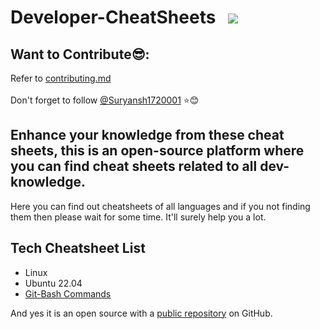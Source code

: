 # Developer-CheatSheets  &nbsp;    ![](https://img.shields.io/badge/-Hacktoberfest_2022-darkred?style=flat&logo=Hacktoberfest&logoColor=white)&nbsp;

## Want to Contribute😎:
Refer to <a href="CONTRIBUTING.md">contributing.md</a><br><br>
Don't forget to follow [@Suryansh1720001](https://github.com/Suryansh1720001) ⭐😊



## Enhance your knowledge from these cheat sheets, this is an open-source platform where you can find cheat sheets related to all dev-knowledge.

Here you can find out cheatsheets of all languages and if you not finding them then please wait for some time. It'll surely help you a lot.





## Tech Cheatsheet List

- Linux
- Ubuntu 22.04
- [Git-Bash Commands](https://github.com/ANSHUMANDAS1506/Developer-Cheatsheet/blob/master/GitBash_sheet.md)

And yes it is an open source with a [public repository](https://github.com/Suryansh1720001/Developer-Cheatsheet)
 on GitHub.






